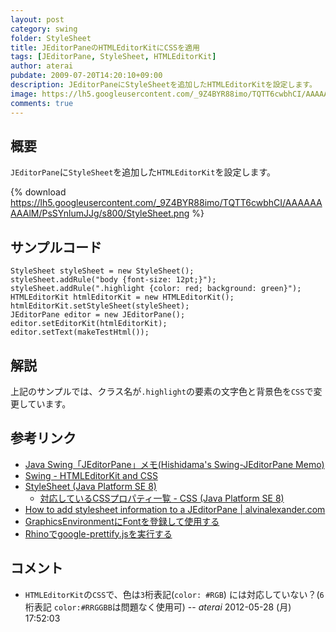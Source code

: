```yaml
---
layout: post
category: swing
folder: StyleSheet
title: JEditorPaneのHTMLEditorKitにCSSを適用
tags: [JEditorPane, StyleSheet, HTMLEditorKit]
author: aterai
pubdate: 2009-07-20T14:20:10+09:00
description: JEditorPaneにStyleSheetを追加したHTMLEditorKitを設定します。
image: https://lh5.googleusercontent.com/_9Z4BYR88imo/TQTT6cwbhCI/AAAAAAAAAlM/PsSYnlumJJg/s800/StyleSheet.png
comments: true
---
```

## 概要
`JEditorPane`に`StyleSheet`を追加した`HTMLEditorKit`を設定します。

{% download https://lh5.googleusercontent.com/_9Z4BYR88imo/TQTT6cwbhCI/AAAAAAAAAlM/PsSYnlumJJg/s800/StyleSheet.png %}

## サンプルコード
<pre class="prettyprint"><code>StyleSheet styleSheet = new StyleSheet();
styleSheet.addRule("body {font-size: 12pt;}");
styleSheet.addRule(".highlight {color: red; background: green}");
HTMLEditorKit htmlEditorKit = new HTMLEditorKit();
htmlEditorKit.setStyleSheet(styleSheet);
JEditorPane editor = new JEditorPane();
editor.setEditorKit(htmlEditorKit);
editor.setText(makeTestHtml());
</code></pre>

## 解説
上記のサンプルでは、クラス名が`.highlight`の要素の文字色と背景色を`CSS`で変更しています。

## 参考リンク
- [Java Swing「JEditorPane」メモ(Hishidama's Swing-JEditorPane Memo)](http://www.ne.jp/asahi/hishidama/home/tech/java/swing/JEditorPane.html)
- [Swing - HTMLEditorKit and CSS](https://community.oracle.com/thread/1392908)
- [StyleSheet (Java Platform SE 8)](https://docs.oracle.com/javase/jp/8/docs/api/javax/swing/text/html/StyleSheet.html)
    - [対応しているCSSプロパティ一覧 - CSS (Java Platform SE 8)](https://docs.oracle.com/javase/jp/8/docs/api/javax/swing/text/html/CSS.html)
- [How to add stylesheet information to a JEditorPane | alvinalexander.com](http://alvinalexander.com/blog/post/jfc-swing/how-add-style-stylesheet-jeditorpane-example-code)
- [GraphicsEnvironmentにFontを登録して使用する](https://ateraimemo.com/Swing/RegisterFont.html)
- [Rhinoでgoogle-prettify.jsを実行する](https://ateraimemo.com/Tips/GooglePrettifyRhino.html)

<!-- dummy comment line for breaking list -->

## コメント
- `HTMLEditorKit`の`CSS`で、色は`3`桁表記(`color: #RGB`) には対応していない？(`6`桁表記 `color:#RRGGBB`は問題なく使用可) -- *aterai* 2012-05-28 (月) 17:52:03

<!-- dummy comment line for breaking list -->
